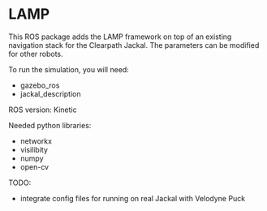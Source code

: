 # LAMP
This ROS package adds the LAMP framework on top of an existing navigation stack for the Clearpath Jackal.
The parameters can be modified for other robots.

To run the simulation, you will need:
* gazebo\_ros
* jackal\_description

ROS version: Kinetic

Needed python libraries:
* networkx
* visilibity
* numpy
* open-cv

TODO:
- integrate config files for running on real Jackal with Velodyne Puck
